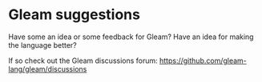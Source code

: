 # Gleam suggestions

Have some an idea or some feedback for Gleam? Have an idea for making the
language better?

If so check out the Gleam discussions forum: https://github.com/gleam-lang/gleam/discussions
